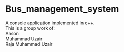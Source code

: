 # Bus_management_system  
 A console application implemented in c++.  
	This is a group work of:  
		Ahson  
		Muhammad Uzair  
		Raja Muhammad Uzair  
